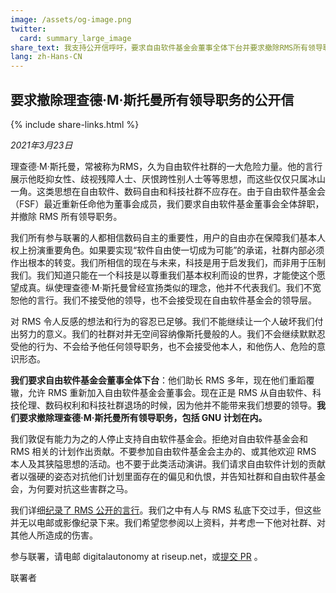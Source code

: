 ```yaml
---
image: /assets/og-image.png
twitter:
  card: summary_large_image
share_text: 我支持公开信呼吁，要求自由软件基金会董事全体下台并要求撤除RMS所有领导职务。
lang: zh-Hans-CN
---
```


## 要求撤除理查德·M·斯托曼所有领导职务的公开信

{% include share-links.html %}

*2021年3月23日*

理查德·M·斯托曼，常被称为RMS，久为自由软件社群的一大危险力量。他的言行展示他眨抑女性、歧视残障人士、厌恨跨性别人士等等思想，而这些仅仅只属冰山一角。这类思想在自由软件、数码自由和科技社群不应存在。由于自由软件基金会（FSF）最近重新任命他为董事会成员，我们要求自由软件基金董事会全体辞职，并撤除 RMS 所有领导职务。

我们所有参与联署的人都相信数码自主的重要性，用户的自由亦在保障我们基本人权上扮演重要角色。如果要实现“软件自由使一切成为可能”的承诺，社群内部必须作出根本的转变。我们所相信的现在与未来，科技是用于启发我们，而非用于压制我们。我们知道只能在一个科技是以尊重我们基本权利而设的世界，才能使这个愿望成真。纵使理查德·M·斯托曼曾经宣扬类似的理念，他并不代表我们。我们不宽恕他的言行。我们不接受他的领导，也不会接受现在自由软件基金会的领导层。

对 RMS 令人反感的想法和行为的容忍已足够。我们不能继续让一个人破坏我们付出努力的意义。我们的社群对并无空间容纳像斯托曼般的人。我们不会继续默默忍受他的行为、不会给予他任何领导职务，也不会接受他本人，和他伤人、危险的意识形态。

**我们要求自由软件基金会董事全体下台**：他们助长 RMS 多年，现在他们重蹈覆辙，允许 RMS 重新加入自由软件基金会董事会。现在正是 RMS 从自由软件、科技伦理、数码权利和科技社群退场的时候，因为他并不能带来我们想要的领导。**我们要求撤除理查德·M·斯托曼所有领导职务，包括 GNU 计划在内。**

我们敦促有能力为之的人停止支持自由软件基金会。拒绝对自由软件基金会和 RMS 相关的计划作出贡献。不要参加自由软件基金会主办的、或其他欢迎 RMS 本人及其狭隘思想的活动。也不要于此类活动演讲。我们请求自由软件计划的贡献者以强硬的姿态对抗他们计划里面存在的偏见和仇恨，并告知社群和自由软件基金会，为何要对抗这些害群之马。

我们详细[纪录了 RMS 公开的言行](https://rms-open-letter.github.io/appendix.zh)。我们之中有人与 RMS 私底下交过手，但这些并无以电邮或影像纪录下来。我们希望您参阅以上资料，并考虑一下他对社群、对其他人所造成的伤害。

参与联署，请电邮 digitalautonomy at riseup.net，或[提交 PR](https://github.com/rms-open-letter/rms-open-letter.github.io/pulls) 。

联署者
